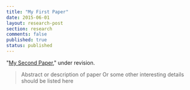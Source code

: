 ```yaml
---
title: "My First Paper"
date: 2015-06-01
layout: research-post
section: research
comments: false
published: true
status: published
---
```


"[My Second Paper](http://link.springer.com/)," under revision.

> Abstract or description of paper
> Or some other interesting details
> should be listed here
